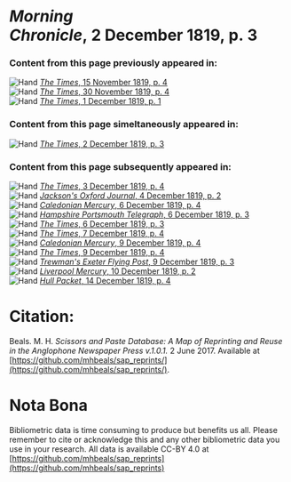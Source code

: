 # *Morning Chronicle*, 2 December 1819, p. 3  
  
### Content from this page previously appeared in:  
![Hand](http://scissorsandpaste.net/wp-content/uploads/2017/06/smallhandpointer.png) [*The Times*, 15 November 1819, p. 4](https://mhbeals.github.io/sap_html/The-Times/The-Times-15-November-1819-p-4)  
![Hand](http://scissorsandpaste.net/wp-content/uploads/2017/06/smallhandpointer.png) [*The Times*, 30 November 1819, p. 4](https://mhbeals.github.io/sap_html/The-Times/The-Times-30-November-1819-p-4)  
![Hand](http://scissorsandpaste.net/wp-content/uploads/2017/06/smallhandpointer.png) [*The Times*, 1 December 1819, p. 1](https://mhbeals.github.io/sap_html/The-Times/The-Times-1-December-1819-p-1)  
  
### Content from this page simeltaneously appeared in:  
![Hand](http://scissorsandpaste.net/wp-content/uploads/2017/06/smallhandpointer.png) [*The Times*, 2 December 1819, p. 3](https://mhbeals.github.io/sap_html/The-Times/The-Times-2-December-1819-p-3)  
  
### Content from this page subsequently appeared in:  
![Hand](http://scissorsandpaste.net/wp-content/uploads/2017/06/smallhandpointer.png) [*The Times*, 3 December 1819, p. 4](https://mhbeals.github.io/sap_html/The-Times/The-Times-3-December-1819-p-4)  
![Hand](http://scissorsandpaste.net/wp-content/uploads/2017/06/smallhandpointer.png) [*Jackson's Oxford Journal*, 4 December 1819, p. 2](https://mhbeals.github.io/sap_html/Jackson's-Oxford-Journal/Jackson's-Oxford-Journal-4-December-1819-p-2)  
![Hand](http://scissorsandpaste.net/wp-content/uploads/2017/06/smallhandpointer.png) [*Caledonian Mercury*, 6 December 1819, p. 4](https://mhbeals.github.io/sap_html/Caledonian-Mercury/Caledonian-Mercury-6-December-1819-p-4)  
![Hand](http://scissorsandpaste.net/wp-content/uploads/2017/06/smallhandpointer.png) [*Hampshire Portsmouth Telegraph*, 6 December 1819, p. 3](https://mhbeals.github.io/sap_html/Hampshire-Portsmouth-Telegraph/Hampshire-Portsmouth-Telegraph-6-December-1819-p-3)  
![Hand](http://scissorsandpaste.net/wp-content/uploads/2017/06/smallhandpointer.png) [*The Times*, 6 December 1819, p. 3](https://mhbeals.github.io/sap_html/The-Times/The-Times-6-December-1819-p-3)  
![Hand](http://scissorsandpaste.net/wp-content/uploads/2017/06/smallhandpointer.png) [*The Times*, 7 December 1819, p. 4](https://mhbeals.github.io/sap_html/The-Times/The-Times-7-December-1819-p-4)  
![Hand](http://scissorsandpaste.net/wp-content/uploads/2017/06/smallhandpointer.png) [*Caledonian Mercury*, 9 December 1819, p. 4](https://mhbeals.github.io/sap_html/Caledonian-Mercury/Caledonian-Mercury-9-December-1819-p-4)  
![Hand](http://scissorsandpaste.net/wp-content/uploads/2017/06/smallhandpointer.png) [*The Times*, 9 December 1819, p. 4](https://mhbeals.github.io/sap_html/The-Times/The-Times-9-December-1819-p-4)  
![Hand](http://scissorsandpaste.net/wp-content/uploads/2017/06/smallhandpointer.png) [*Trewman's Exeter Flying Post*, 9 December 1819, p. 3](https://mhbeals.github.io/sap_html/Trewman's-Exeter-Flying-Post/Trewman's-Exeter-Flying-Post-9-December-1819-p-3)  
![Hand](http://scissorsandpaste.net/wp-content/uploads/2017/06/smallhandpointer.png) [*Liverpool Mercury*, 10 December 1819, p. 2](https://mhbeals.github.io/sap_html/Liverpool-Mercury/Liverpool-Mercury-10-December-1819-p-2)  
![Hand](http://scissorsandpaste.net/wp-content/uploads/2017/06/smallhandpointer.png) [*Hull Packet*, 14 December 1819, p. 4](https://mhbeals.github.io/sap_html/Hull-Packet/Hull-Packet-14-December-1819-p-4)  


# Citation: 

Beals. M. H. *Scissors and Paste Database: A Map of Reprinting and Reuse in the Anglophone Newspaper Press v.1.0.1.* 2 June 2017. Available at [https://github.com/mhbeals/sap_reprints/](https://github.com/mhbeals/sap_reprints/). 

# Nota Bona

Bibliometric data is time consuming to produce but benefits us all. Please remember to cite or acknowledge this and any other bibliometric data you use in your research. All data is available CC-BY 4.0 at [https://github.com/mhbeals/sap_reprints](https://github.com/mhbeals/sap_reprints)